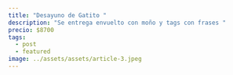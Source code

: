 ```yaml
---
title: "Desayuno de Gatito "
description: "Se entrega envuelto con moño y tags con frases "
precio: $8700
tags:
  - post
  - featured
image: ../assets/assets/article-3.jpeg
---
```

